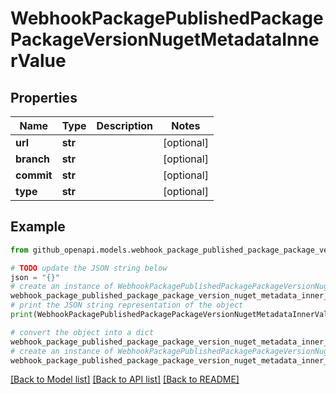 # WebhookPackagePublishedPackagePackageVersionNugetMetadataInnerValue


## Properties

Name | Type | Description | Notes
------------ | ------------- | ------------- | -------------
**url** | **str** |  | [optional] 
**branch** | **str** |  | [optional] 
**commit** | **str** |  | [optional] 
**type** | **str** |  | [optional] 

## Example

```python
from github_openapi.models.webhook_package_published_package_package_version_nuget_metadata_inner_value import WebhookPackagePublishedPackagePackageVersionNugetMetadataInnerValue

# TODO update the JSON string below
json = "{}"
# create an instance of WebhookPackagePublishedPackagePackageVersionNugetMetadataInnerValue from a JSON string
webhook_package_published_package_package_version_nuget_metadata_inner_value_instance = WebhookPackagePublishedPackagePackageVersionNugetMetadataInnerValue.from_json(json)
# print the JSON string representation of the object
print(WebhookPackagePublishedPackagePackageVersionNugetMetadataInnerValue.to_json())

# convert the object into a dict
webhook_package_published_package_package_version_nuget_metadata_inner_value_dict = webhook_package_published_package_package_version_nuget_metadata_inner_value_instance.to_dict()
# create an instance of WebhookPackagePublishedPackagePackageVersionNugetMetadataInnerValue from a dict
webhook_package_published_package_package_version_nuget_metadata_inner_value_from_dict = WebhookPackagePublishedPackagePackageVersionNugetMetadataInnerValue.from_dict(webhook_package_published_package_package_version_nuget_metadata_inner_value_dict)
```
[[Back to Model list]](../README.md#documentation-for-models) [[Back to API list]](../README.md#documentation-for-api-endpoints) [[Back to README]](../README.md)


